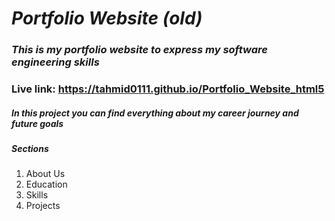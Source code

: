 # _Portfolio Website (old)_ 

### *This is my portfolio website to express my software engineering skills*

### Live link: https://tahmid0111.github.io/Portfolio_Website_html5

##### In this project you can find everything about my career journey and _future goals_

##### Sections

1. About Us
2. Education
3. Skills
4. Projects


